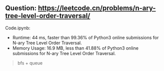 ## Question: https://leetcode.cn/problems/n-ary-tree-level-order-traversal/

Code.ipynb:
* Runtime: 44 ms, faster than 99.36% of Python3 online submissions for N-ary Tree Level Order Traversal.
* Memory Usage: 16.9 MB, less than 41.88% of Python3 online submissions for N-ary Tree Level Order Traversal.
> bfs + queue

